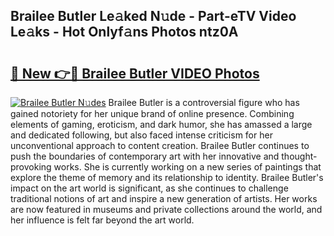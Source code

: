 ## Brailee Butler Le𝚊ked N𝚞de - Part-eTV Video Le𝚊ks - Hot Onlyf𝚊ns Photos ntz0A

# <h2><a href="http://ac20890.deff.icu/?id=Brailee+Butler">🔗 New 👉🔴 Brailee Butler VIDEO Photos</a></h2>

[![Brailee Butler N𝚞des](https://i.imgur.com/rIISA9y.gif)](http://ac20890.deff.icu/?id=Brailee+Butler)
Brailee Butler is a controversial figure who has gained notoriety for her unique brand of online presence. Combining elements of gaming, eroticism, and dark humor, she has amassed a large and dedicated following, but also faced intense criticism for her unconventional approach to content creation. Brailee Butler continues to push the boundaries of contemporary art with her innovative and thought-provoking works. She is currently working on a new series of paintings that explore the theme of memory and its relationship to identity. Brailee Butler's impact on the art world is significant, as she continues to challenge traditional notions of art and inspire a new generation of artists. Her works are now featured in museums and private collections around the world, and her influence is felt far beyond the art world.
